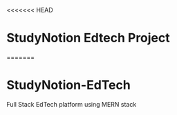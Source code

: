 <<<<<<< HEAD
# StudyNotion Edtech Project
=======
# StudyNotion-EdTech
Full Stack EdTech platform using MERN stack


























